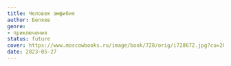 ```yaml
---
title: Человек амфибия
author: Беляев
genre:
- приключения
status: future
cover: https://www.moscowbooks.ru/image/book/728/orig/i728672.jpg?cu=20210908164600
date: 2023-05-27
---
```


